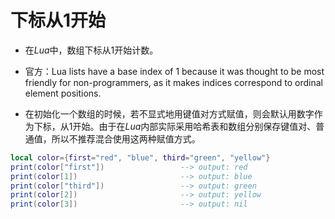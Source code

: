 # 下标从1开始

-  在*Lua*中，数组下标从1开始计数。

-  官方：Lua lists have a base index of 1 because it was thought to be most friendly for non-programmers, as it makes indices correspond to ordinal element positions.

-  在初始化一个数组的时候，若不显式地用键值对方式赋值，则会默认用数字作为下标，从1开始。由于在*Lua*内部实际采用哈希表和数组分别保存键值对、普通值，所以不推荐混合使用这两种赋值方式。

```lua
local color={first="red", "blue", third="green", "yellow"} 
print(color["first"])                 --> output: red
print(color[1])                       --> output: blue
print(color["third"])                 --> output: green
print(color[2])                       --> output: yellow
print(color[3])                       --> output: nil
```



